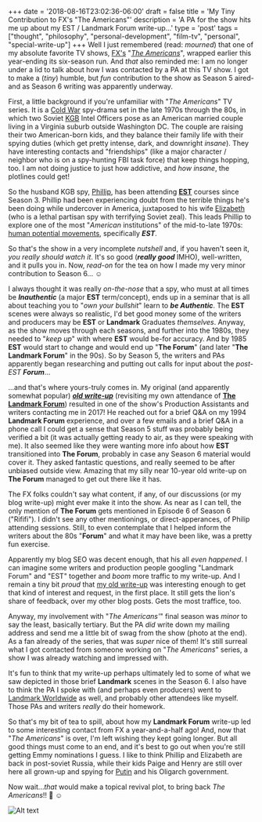 +++
date = '2018-08-16T23:02:36-06:00'
draft = false
title = 'My Tiny Contribution to FX&apos;s &quot;The Americans&quot;'
description = 'A PA for the show hits me up about my EST / Landmark Forum write-up...'
type = 'post'
tags = ["thought", "philosophy", "personal-development", "film-tv", "personal", "special-write-up"]
+++
Well I just remembered (read: *mourned*) that one of my absolute favorite TV shows, [FX's](https://en.wikipedia.org/wiki/FX_(TV_channel)) "[*The Americans*](https://en.wikipedia.org/wiki/The_Americans)", wrapped earlier this year-ending its six-season run. And *that* also reminded me: I am no longer under a lid to talk about how I was contacted by a PA at this TV show.  I got to make a (*tiny*) humble, but *fun* contribution to the show as Season 5 aired-and as Season 6 writing was apparently underway.  <br />

First, a little background if you're unfamiliar with "*The Americans*" TV series. It is a [Cold War](https://en.wikipedia.org/wiki/Cold_War) spy-drama set in the late 1970s through the 80s, in which two Soviet [KGB](https://en.wikipedia.org/wiki/KGB) Intel Officers pose as an American married couple living in a Virginia suburb outside Washington DC. The couple are raising their two American-born kids, and they balance their family life with their spying duties (which get pretty intense, dark, and downright *insane*). They have interesting contacts and "friendships" (like a major character / neighbor who is on a spy-hunting FBI task force) that keep things hopping, too.  I am not doing justice to just how addictive, and *how insane*, the plotlines could get! <br />

So the husband KGB spy, [Phillip](https://en.wikipedia.org/wiki/Philip_Jennings_(The_Americans)), has been attending [**EST**](https://en.wikipedia.org/wiki/Erhard_Seminars_Training) courses since Season 3.  Phillip had been experiencing doubt from the terrible things he's been doing while undercover in America, juxtaposed to his wife [Elizabeth](https://en.wikipedia.org/wiki/Elizabeth_Jennings_(The_Americans)) (who is a lethal partisan spy with terrifying Soviet zeal).  This leads Phillip to explore one of the most "*American* institutions" of the mid-to-late 1970s: [human potential movements](https://en.wikipedia.org/wiki/Human_Potential_Movement), specifically ***EST***.  <br />

So that's the show in a very incomplete *nutshell* and, if you haven't seen it, *you really should watch it*. It's so good (***really good*** IMHO), well-written, and it pulls you in. Now, *read-on* for the tea on how I made my very minor contribution to Season 6... ☺️ <br />

I always thought it was really *on-the-nose* that a spy, who must at all times be ***Inauthentic*** (a major **EST** term/concept), ends up in a seminar that is all about teaching you to "*own your bullshit*" learn to ***be Authentic***.  The **EST** scenes were always so realistic, I'd bet good money some of the writers and producers may be **EST** or **Landmark** Graduates *themselves*. Anyway, as the show moves through each seasons, and further into the 1980s, they needed to "*keep up*" with where **EST** would be-for accuracy. And by 1985 **EST** would start to change and would end up "**The Forum**" (and later "**The Landmark Forum**" in the 90s).  So by Season 5, the writers and PAs apparently began researching and putting out calls for input about the *post-EST* ***Forum***... <br />  

...and that's where yours-truly comes in. My original (and apparently somewhat popular) [***old write-up***](https://julianwest.me/Blog/a-funny-thing-happened-after-the-forum-part-1/) (revisiting my own attendance of [**The Landmark Forum**](https://en.wikipedia.org/wiki/Landmark_Worldwide#Landmark_Forum)) resulted in one of the show's Production Assistants and writers contacting me in 2017!  He reached out for a brief Q&A on my 1994 **Landmark Forum** experience, and over a few emails and a brief Q&A in a phone call I could get a sense that Season 5 stuff was probably being verified a bit (it was actually getting ready to air, as they were speaking with me).  It also seemed like they were wanting more info about how **EST** transitioned into **The Forum**, probably in case any Season 6 material would cover it.  They asked fantastic questions, and really seemed to be after unbiased outside view.  Amazing that my silly near 10-year old write-up on **The Forum** managed to get out there like it has.  <br />

The FX folks couldn't say what content, if any, of our discussions (or my blog write-up) might ever make it into the show. As near as I can tell, the only mention of **The Forum** gets mentioned in Episode 6 of Season 6 ("Rififi").  I didn't see any other mentionings, or direct-apperances, of Philip attending sessions.  Still, to even contemplate that I helped inform the writers about the 80s "**Forum**" and what it may have been like, was a pretty fun exercise. <br />

Apparently my blog SEO was decent enough, that his all *even happened*.  I can imagine some writers and production people googling "Landmark Forum" and "EST" together and *boom* more traffic to my write-up. And I remain a tiny bit *proud* that [my old write-up](https://julianwest.me/Blog/a-funny-thing-happened-after-the-forum-part-1/) was interesting enough to get that kind of interest and request, in the first place. It still gets the lion's share of feedback, over my other blog posts. Gets the most traffice, too. <br />

Anyway, my involvement with "*The Americans'*" final season was *minor* to say the least, basically tertiary.  But the PA *did* write down my mailing address and send me a little bit of swag from the show (photo at the end).  As a fan already of the series, that was *super* nice of them!  It's still surreal what I got contacted from someone working on "*The Americans*" series, a show I was already watching and impressed with. <br />

It's fun to think that my write-up perhaps ultimately led to some of what we saw depicted in those brief **Landmark** scenes in the Season 6. I also have to think the PA I spoke with (and perhaps even producers) went to [Landmark Worldwide](https://en.wikipedia.org/wiki/Landmark_Worldwide#Landmark_Forum) as well, and probably other attendees like myself.  Those PAs and writers *really* do their homework.  <br />  

So that's my bit of tea to spill, about how my **Landmark Forum** write-up led to some interesting contact from FX a year-and-a-half ago!  And, now that "*The Americans*" is over, I'm left wishing they kept going longer.  But all good things must come to an end, and it's best to go out when you're still getting Emmy nominations I guess.  I like to think Phillip and Elizabeth are back in post-soviet Russia, while their kids Paige and Henry are still over here all grown-up and spying for [Putin](https://en.wikipedia.org/wiki/Vladimir_Putin) and his Oligarch government. <br />

Now wait...*that* would make a topical revival plot, to bring back *The Americans*!!  🤔 ☺️ <br />

<img src="https://julianwest.me/Blog/posts/images/Americans-Apr-2017.JPG" alt="Alt text">